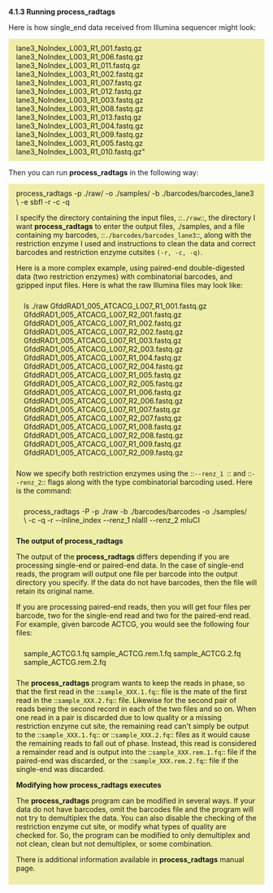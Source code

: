 **4.1.3 Running process_radtags**

Here is how single_end data received from Illumina sequencer might look:

<div style='background: #eea; padding: 10px 15px;'>
lane3_NoIndex_L003_R1_001.fastq.gz  lane3_NoIndex_L003_R1_006.fastq.gz  lane3_NoIndex_L003_R1_011.fastq.gz
lane3_NoIndex_L003_R1_002.fastq.gz  lane3_NoIndex_L003_R1_007.fastq.gz  lane3_NoIndex_L003_R1_012.fastq.gz
lane3_NoIndex_L003_R1_003.fastq.gz  lane3_NoIndex_L003_R1_008.fastq.gz  lane3_NoIndex_L003_R1_013.fastq.gz
lane3_NoIndex_L003_R1_004.fastq.gz  lane3_NoIndex_L003_R1_009.fastq.gz
lane3_NoIndex_L003_R1_005.fastq.gz  lane3_NoIndex_L003_R1_010.fastq.gz"
</div>

Then you can run **process_radtags** in the following way:

<div style='background: #eea; padding: 10px 15px;'>
process_radtags -p ./raw/ -o ./samples/ -b ./barcodes/barcodes_lane3 \
                  -e sbfI -r -c -q

I specify the directory containing the input files, ::`./raw`::, the directory I want **process_radtags** to enter the output files, ./samples, and a file containing my barcodes, ::`./barcodes/barcodes_lane3`::, along with the restriction enzyme I used and instructions to clean the data and correct barcodes and restriction enzyme cutsites `(-r, -c, -q)`.

Here is a more complex example, using paired-end double-digested data (two restriction enzymes) with combinatorial barcodes, and gzipped input files. Here is what the raw Illumina files may look like:

<div style='background: #eea; padding: 10px 15px;'>
ls ./raw
GfddRAD1_005_ATCACG_L007_R1_001.fastq.gz  GfddRAD1_005_ATCACG_L007_R2_001.fastq.gz
GfddRAD1_005_ATCACG_L007_R1_002.fastq.gz  GfddRAD1_005_ATCACG_L007_R2_002.fastq.gz
GfddRAD1_005_ATCACG_L007_R1_003.fastq.gz  GfddRAD1_005_ATCACG_L007_R2_003.fastq.gz
GfddRAD1_005_ATCACG_L007_R1_004.fastq.gz  GfddRAD1_005_ATCACG_L007_R2_004.fastq.gz
GfddRAD1_005_ATCACG_L007_R1_005.fastq.gz  GfddRAD1_005_ATCACG_L007_R2_005.fastq.gz
GfddRAD1_005_ATCACG_L007_R1_006.fastq.gz  GfddRAD1_005_ATCACG_L007_R2_006.fastq.gz
GfddRAD1_005_ATCACG_L007_R1_007.fastq.gz  GfddRAD1_005_ATCACG_L007_R2_007.fastq.gz
GfddRAD1_005_ATCACG_L007_R1_008.fastq.gz  GfddRAD1_005_ATCACG_L007_R2_008.fastq.gz
GfddRAD1_005_ATCACG_L007_R1_009.fastq.gz  GfddRAD1_005_ATCACG_L007_R2_009.fastq.gz
</div>

Now we specify both restriction enzymes using the ::`--renz_1 `:: and ::`--renz_2`:: flags along with the type combinatorial barcoding used. Here is the command:

<div style='background: #eea; padding: 10px 15px;'>
process_radtags -P -p ./raw  -b ./barcodes/barcodes -o ./samples/ \
                  -c -q -r --inline_index --renz_1 nlaIII --renz_2 mluCI
                  </div>
                  


**The output of process_radtags**

The output of the **process_radtags** differs depending if you are processing single-end or paired-end data. In the case of single-end reads, the program will output one file per barcode into the output directory you specify. If the data do not have barcodes, then the file will retain its original name.

If you are processing paired-end reads, then you will get four files per barcode, two for the single-end read and two for the paired-end read. For example, given barcode ACTCG, you would see the following four files:

<div style='background: #eea; padding: 10px 15px;'>
sample_ACTCG.1.fq
sample_ACTCG.rem.1.fq
sample_ACTCG.2.fq
sample_ACTCG.rem.2.fq
 </div>
 
The **process_radtags** program wants to keep the reads in phase, so that the first read in the ::`sample_XXX.1.fq`:: file is the mate of the first read in the ::`sample_XXX.2.fq`:: file. Likewise for the second pair of reads being the second record in each of the two files and so on. When one read in a pair is discarded due to low quality or a missing restriction enzyme cut site, the remaining read can't simply be output to the ::`sample_XXX.1.fq`:: or ::`sample_XXX.2.fq`:: files as it would cause the remaining reads to fall out of phase. Instead, this read is considered a remainder read and is output into the ::`sample_XXX.rem.1.fq`:: file if the paired-end was discarded, or the ::`sample_XXX.rem.2.fq`:: file if the single-end was discarded.


**Modifying how process_radtags executes**

The **process_radtags** program can be modified in several ways. If your data do not have barcodes, omit the barcodes file and the program will not try to demultiplex the data. You can also disable the checking of the restriction enzyme cut site, or modify what types of quality are checked for. So, the program can be modified to only demultiplex and not clean, clean but not demultiplex, or some combination.

There is additional information available in **process_radtags** manual page.